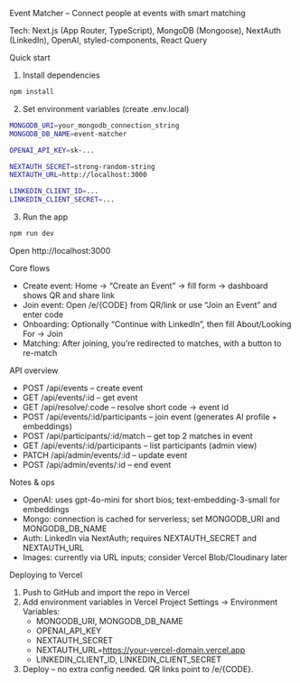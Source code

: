 Event Matcher – Connect people at events with smart matching

Tech: Next.js (App Router, TypeScript), MongoDB (Mongoose), NextAuth (LinkedIn), OpenAI, styled-components, React Query

Quick start

1. Install dependencies

```bash
npm install
```

2. Set environment variables (create .env.local)

```bash
MONGODB_URI=your_mongodb_connection_string
MONGODB_DB_NAME=event-matcher

OPENAI_API_KEY=sk-...

NEXTAUTH_SECRET=strong-random-string
NEXTAUTH_URL=http://localhost:3000

LINKEDIN_CLIENT_ID=...
LINKEDIN_CLIENT_SECRET=...
```

3. Run the app

```bash
npm run dev
```

Open http://localhost:3000

Core flows

- Create event: Home → “Create an Event” → fill form → dashboard shows QR and share link
- Join event: Open /e/{CODE} from QR/link or use “Join an Event” and enter code
- Onboarding: Optionally “Continue with LinkedIn”, then fill About/Looking For → Join
- Matching: After joining, you’re redirected to matches, with a button to re-match

API overview

- POST /api/events – create event
- GET /api/events/:id – get event
- GET /api/resolve/:code – resolve short code → event id
- POST /api/events/:id/participants – join event (generates AI profile + embeddings)
- POST /api/participants/:id/match – get top 2 matches in event
- GET /api/events/:id/participants – list participants (admin view)
- PATCH /api/admin/events/:id – update event
- POST /api/admin/events/:id – end event

Notes & ops

- OpenAI: uses gpt-4o-mini for short bios; text-embedding-3-small for embeddings
- Mongo: connection is cached for serverless; set MONGODB_URI and MONGODB_DB_NAME
- Auth: LinkedIn via NextAuth; requires NEXTAUTH_SECRET and NEXTAUTH_URL
- Images: currently via URL inputs; consider Vercel Blob/Cloudinary later

Deploying to Vercel

1. Push to GitHub and import the repo in Vercel
2. Add environment variables in Vercel Project Settings → Environment Variables:
   - MONGODB_URI, MONGODB_DB_NAME
   - OPENAI_API_KEY
   - NEXTAUTH_SECRET
   - NEXTAUTH_URL=https://your-vercel-domain.vercel.app
   - LINKEDIN_CLIENT_ID, LINKEDIN_CLIENT_SECRET
3. Deploy – no extra config needed. QR links point to /e/{CODE}.
